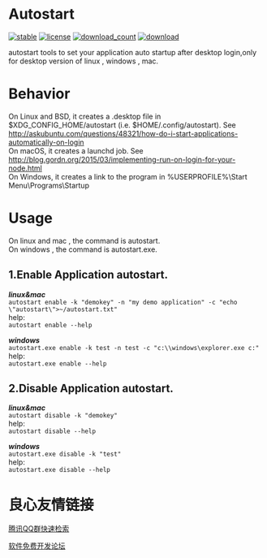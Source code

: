 # Autostart

[![stable](https://img.shields.io/badge/stable-stable-green.svg)](https://github.com/snail007/autostart/) [![license](https://img.shields.io/github/license/snail007/autostart.svg?style=plastic)]() [![download_count](https://img.shields.io/github/downloads/snail007/autostart/total.svg?style=plastic)](https://github.com/snail007/autostart/releases) [![download](https://img.shields.io/github/release/snail007/autostart.svg?style=plastic)](https://github.com/snail007/autostart/releases)  
  
autostart tools to set your application auto startup after desktop login,only for desktop version of linux , windows , mac.     

# Behavior
On Linux and BSD, it creates a .desktop file in $XDG_CONFIG_HOME/autostart (i.e. $HOME/.config/autostart). See http://askubuntu.com/questions/48321/how-do-i-start-applications-automatically-on-login  
On macOS, it creates a launchd job. See http://blog.gordn.org/2015/03/implementing-run-on-login-for-your-node.html  
On Windows, it creates a link to the program in %USERPROFILE%\Start Menu\Programs\Startup  

# Usage  
On linux and mac , the command is autostart.   
On windows , the command is autostart.exe.  

## 1.Enable Application autostart.   
***linux&mac***   
`autostart enable -k "demokey" -n "my demo application" -c "echo \"autostart\">~/autostart.txt"`   
help:    
`autostart enable --help`  

***windows***    
`autostart.exe enable -k test -n test -c "c:\\windows\explorer.exe c:"`   
help:    
`autostart.exe enable --help`   

## 2.Disable Application autostart.   
***linux&mac***   
`autostart disable -k "demokey"`    
help:     
`autostart disable --help`   

***windows***    
`autostart.exe disable -k "test"`    
help:     
`autostart.exe disable --help`   




 # 良心友情链接

[腾讯QQ群快速检索](http://u.720life.cn/s/8cf73f7c)

[软件免费开发论坛](http://u.720life.cn/s/bbb01dc0)